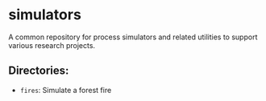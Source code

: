 # simulators

A common repository for process simulators and related utilities to support various research projects. 

## Directories:
- `fires`: Simulate a forest fire
